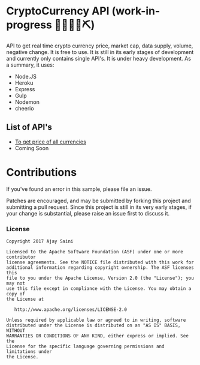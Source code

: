 # CryptoCurrency API (work-in-progress 👷🔧️👷‍♀️⛏)

API to get real time crypto currency price, market cap, data supply, volume, negative change. It is free to use. It is still in its early stages of development and currently only contains single API's. It is under heavy development. As a summary, it uses:

* Node.JS
* Heroku
* Express
* Gulp
* Nodemon
* cheerio

## List of API's

* [To get price of all currencies](https://cryptocurrency-api.herokuapp.com/ticker)
* Coming Soon

# Contributions

If you've found an error in this sample, please file an issue.

Patches are encouraged, and may be submitted by forking this project and submitting a pull request. Since this project is still in its very early stages, if your change is substantial, please raise an issue first to discuss it.

### License

```
Copyright 2017 Ajay Saini

Licensed to the Apache Software Foundation (ASF) under one or more contributor
license agreements. See the NOTICE file distributed with this work for
additional information regarding copyright ownership. The ASF licenses this
file to you under the Apache License, Version 2.0 (the "License"); you may not
use this file except in compliance with the License. You may obtain a copy of
the License at

   http://www.apache.org/licenses/LICENSE-2.0

Unless required by applicable law or agreed to in writing, software
distributed under the License is distributed on an "AS IS" BASIS, WITHOUT
WARRANTIES OR CONDITIONS OF ANY KIND, either express or implied. See the
License for the specific language governing permissions and limitations under
the License.
```

